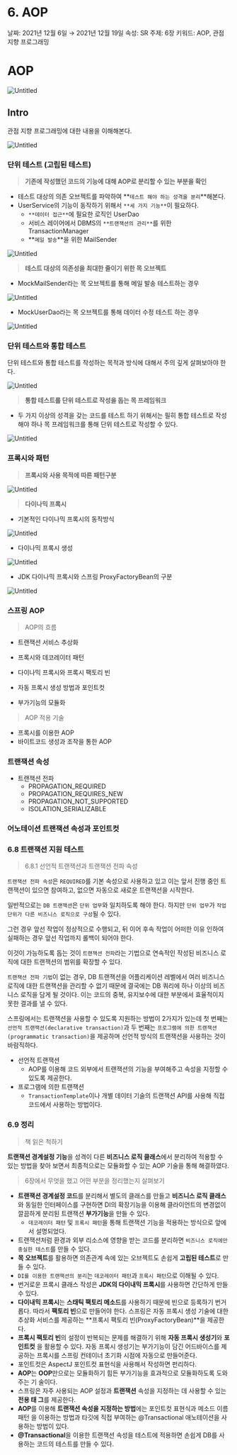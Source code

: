 # 6. AOP

날짜: 2021년 12월 6일 → 2021년 12월 19일 속성: SR 주제: 6장 키워드: AOP, 관점 지향 프로그래밍

# AOP

![Untitled](images/001.jpeg)

## Intro

관점 지향 프로그래밍에 대한 내용을 이해해본다.

![Untitled](images/002.png)

### 단위 테스트 (고립된 테스트)

> **기존에 작성했던 코드의 기능에 대해 AOP로 분리할 수 있는 부분을 확인**

- 테스트 대상의 의존 오브젝트를 파악하여 **`테스트 해야 하는 성격을 분리`**해본다.
- UserService의 기능이 동작하기 위해서 `**세 가지 기능**`이 필요하다.
    - `**데이터 접근**`에 필요한 로직인 UserDao
    - 서비스 레이어에서 DBMS의 `**트랜잭션의 관리**`를 위한 TransactionManager
    - **`메일 발송`**을 위한 MailSender

![Untitled](images/003.png)

> **테스트 대상의 의존성을 최대한 줄이기 위한 목 오브젝트**

- MockMailSender라는 목 오브젝트를 통해 메일 발송 테스트하는 경우

![Untitled](images/004.png)

- MockUserDao라는 목 오브젝트를 통해 데이터 수정 테스트 하는 경우

![Untitled](images/005.png)

### 단위 테스트와 통합 테스트

단위 테스트와 통합 테스트를 작성하는 목적과 방식에 대해서 주의 깊게 살펴보아야 한다.

![Untitled](images/006.png)

> **통합 테스트를 단위 테스트로 작성을 돕는 목 프레임워크**

- 두 가지 이상의 성격을 갖는 코드를 테스트 하기 위해서는 필히 통합 테스트로 작성해야 하나 목 프레임워크를 통해 단위 테스트로 작성할 수 있다.

![Untitled](images/007.png)

### 프록시와 패턴

> **프록시와 사용 목적에 따른 패턴구분**

![Untitled](images/008.png)

> **다이나믹 프록시**

- 기본적인 다이나믹 프록시의 동작방식

![Untitled](images/009.png)

- 다이나믹 프록시 생성

![Untitled](images/010.png)

- JDK 다이나믹 프록시와 스프링 ProxyFactoryBean의 구분

![Untitled](images/011.png)

### 스프링 AOP

> AOP의 흐름

- 트랜잭션 서비스 추상화

- 프록시와 데코레이터 패턴
- 다이나믹 프록시와 프록시 팩토리 빈
- 자동 프록시 생성 방법과 포인트컷
- 부가기능의 모듈화

> AOP 적용 기술

- 프록시를 이용한 AOP
- 바이트코드 생성과 조작을 통한 AOP

### 트랜잭션 속성

- 트랜잭션 전파
    - PROPAGATION_REQUIRED
    - PROPAGATION_REQUIRES_NEW
    - PROPAGATION_NOT_SUPPORTED
    - ISOLATION_SERIALIZABLE

### 어노테이션 트랜잭션 속성과 포인트컷

### 6.8 트랜잭션 지원 테스트

> 6.8.1 선언적 트랜잭션과 트랜잭션 전파 속성

`트랜잭션 전파 속성`은 `REQUIRED`를 기본 속성으로 사용하고 있고 이는 앞서 진행 중인 트랜잭션이 있으면 참여하고, 없으면 자동으로 새로운 트랜잭션을 시작한다.

일반적으로는 `DB 트랜잭션`은 `단위 업무`와 일치하도록 해야 한다. 하지만 `단위 업무`가 `작업 단위가 다른 비즈니스 로직으로 구성`될 수 있다.

그런 경우 앞선 작업이 정상적으로 수행되고, 뒤 이어 후속 작업이 어떠한 이유 인하여 실패하는 경우 앞선 작업까지 롤백이 되어야 한다.

이것이 가능하도록 돕는 것이 `트랜잭션 전파`라는 기법으로 연속적인 작성된 비즈니스 로직에 대한 트랜잭션의 범위를 확장할 수 있다.

`트랜잭션 전파 기법`이 없는 경우, DB 트랜잭션을 어플리케이션 레벨에서 여러 비즈니스 로직에 대한 트랜잭션을 관리할 수 없기 때문에 결국에는 DB 쿼리에 하나 이상의 비즈니스 로직을 담게 될 것이다. 이는 코드의 중복, 유지보수에 대한 부분에서 효율적이지 못한 결과를 낼 수 있다.

스프링에서는 트랜잭션을 사용할 수 있도록 지원하는 방법이 2가지가 있는데 첫 번째는 `선언적 트랜잭션(declarative transaction)`과 두 번째는 `프로그램에 의한 트랜잭션(programmatic transaction)`을 제공하며 선언적 방식의 트랜잭션을 사용하는 것이 바람직하다.

- 선언적 트랜잭션
  - AOP를 이용해 코드 외부에서 트랜잭션의 기능을 부여해주고 속성을 지정할 수 있도록 제공한다.
- 프로그램에 의한 트랜잭션
  - `TransactionTemplate`이나 개별 데이터 기술의 트랜잭션 API를 사용해 직접 코드에서 사용하는 방법이다.

### 6.9 정리

> 책 읽은 척하기

**트랜잭션 경계설정 기능**을 성격이 다른 **비즈니스 로직 클래스**에서 분리하여 적용할 수 있는 방법을 찾아 보면서 최종적으로는 모듈화할 수 있는 AOP 기술을 통해 해결하였다.

> 6장에서 무엇을 했고 어떤 부분을 정리했는지 살펴보기

- **트랜잭션 경계설정 코드**를 분리해서 별도의 클래스를 만들고 **비즈니스 로직 클래스**와 동일한 인터페이스를 구현하면 DI의 확장기능을 이용해 클라이언트의 변경없이 깔끔하게 분리된
  트랜잭션 **부가기능**을 만들 수 있다.
    - `데코레이터 패턴` 및 `프록시 패턴`을 통해 트랜잭션 기능을 적용하는 방식으로 앞에서 설명되었다.
- 트랜잭션처럼 환경과 외부 리소스에 영향을 받는 코드를 분리하면 `비즈니스 로직에만 충실한 테스트`를 만들 수 있다.
- **목 오브젝트**를 활용하면 의존관계 속에 있는 오브젝트도 손쉽게 **고립된 테스트**로 만들 수 있다.
- `DI를 이용한 트랜잭션의 분리`는 `데코레이터 패턴`과 `프록시 패턴`으로 이해될 수 있다.
- 번거로운 프록시 클래스 작성은 **JDK의 다이내믹 프록시**를 사용하면 간단하게 만들 수 있다.
- **다이내믹 프록시**는 **스태틱 팩토리 메소드**를 사용하기 때문에 빈으로 등록하기 번거롭다. 따라서 **팩토리 빈**으로 만들어야 한다. 스프링은 자동 프록시 생성 기술에 대한 추상화 서비스를
  제공하는 **프록시 팩토리 빈(ProxyFactoryBean)**을 제공한다.
- **프록시 팩토리 빈**의 설정이 반복되는 문제를 해결하기 위해 **자동 프록시 생성기**와 **포인트컷** 을 활용할 수 있다. 자동 프록시 생성기는 부가기능이 담긴 어드바이스를 제공하는 프록시를
  스프링 컨테이너 초기화 시점에 자동으로 만들어준다.
- 포인트컷은 AspectJ 포인트컷 표현식을 사용해서 작성하면 펀리하다.
- **AOP**는 **OOP**만으로는 모듈화하기 힘든 부가기능을 효과적으로 모듈화하도록 도와주는 기 술이다.
- 스프링은 자주 사용되는 AOP 설정과 **트랜잭션** 속성을 지정하는 데 사용할 수 있는 **전용 태 그**를 제공한다.
- **AOP**를 이용해 **트랜잭션 속성을 지정하는 방법**에는 포인트컷 표현식과 메소드 이름 패턴 을 이용하는 방법과 타깃에 직접 부여하는 @Transactional 애노테이션을 사용하는
  방법이 있다.
- **@Transactional**을 이용한 트랜잭션 속성을 테스트에 적용하면 손쉽게 DB를 사용하는 코드의 테스트를 만들 수 있다.
